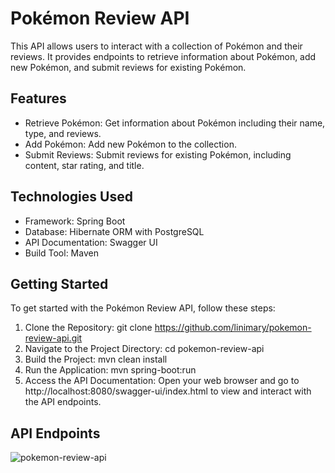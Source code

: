 # Pokémon Review API

This API allows users to interact with a collection of Pokémon and their reviews. It provides endpoints to retrieve information about Pokémon, add new Pokémon, and submit reviews for existing Pokémon.

## Features
- Retrieve Pokémon: Get information about Pokémon including their name, type, and reviews.
- Add Pokémon: Add new Pokémon to the collection.
- Submit Reviews: Submit reviews for existing Pokémon, including content, star rating, and title.

## Technologies Used
- Framework: Spring Boot
- Database: Hibernate ORM with PostgreSQL
- API Documentation: Swagger UI
- Build Tool: Maven

## Getting Started

To get started with the Pokémon Review API, follow these steps:

1. Clone the Repository: git clone https://github.com/linimary/pokemon-review-api.git
2. Navigate to the Project Directory: cd pokemon-review-api
3. Build the Project: mvn clean install
4. Run the Application: mvn spring-boot:run
5. Access the API Documentation: Open your web browser and go to http://localhost:8080/swagger-ui/index.html to view and interact with the API endpoints.

## API Endpoints

![pokemon-review-api](https://github.com/linimary/Pokemon_Review_API/assets/125043957/c2183438-b16d-4557-bb69-0504b1a26c59)

  
